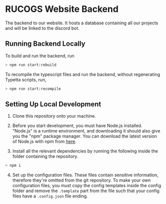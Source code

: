 # RUCOGS Website Backend

The backend to our website. It hosts a database containing all our projects and will be linked to the discord bot.

## Running Backend Locally

To build and run the backend, run

```bash
> npm run start:rebuild
```

To recompile the typescript files and run the backend, without regenerating Typetta scripts, run,

```bash
> npm run start:recompile
```

## Setting Up Local Development

1. Clone this repository onto your machine.

2. Before you start development, you must have Node.js installed. "Node.js" is a runtime environment, and downloading it should also give you the "npm" package manager. You can download the latest version of Node.js with npm from [here](https://nodejs.org/en/download/).

3. Install all the relevant dependencies by running the following inside the folder containing the repository.
  ```bash
  > npm i
  ``` 

4. Set up the configuration files. These files contain sensitive information, therefore they're omitted from the git repository. To make your own configuration files, you must copy the config templates inside the config folder and remove the `.template` part from the file such that your config files have a `.config.json` file ending.

